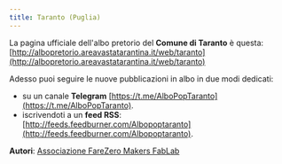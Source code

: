 ```yaml
---
title: Taranto (Puglia)
---
```


La pagina ufficiale dell'albo pretorio del **Comune di Taranto** è questa: [http://albopretorio.areavastatarantina.it/web/taranto](http://albopretorio.areavastatarantina.it/web/taranto)

Adesso puoi seguire le nuove pubblicazioni in albo in due modi dedicati:

* su un canale **Telegram** [https://t.me/AlboPopTaranto](https://t.me/AlboPopTaranto).
* iscrivendoti a un **feed RSS**: [http://feeds.feedburner.com/Albopoptaranto](http://feeds.feedburner.com/Albopoptaranto).


**Autori**: [Associazione FareZero Makers FabLab](http://www.farezero.org/)
